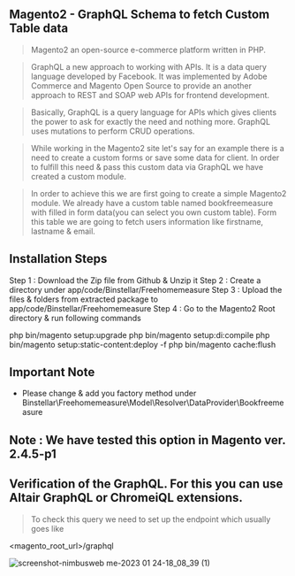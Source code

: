 ## Magento2 - GraphQL Schema to fetch Custom Table data

> Magento2 an open-source e-commerce platform written in PHP.

> GraphQL a new approach to working with APIs. It is a data query language developed by Facebook. It was implemented by Adobe Commerce and Magento Open Source to provide an another approach to REST and SOAP web APIs for frontend development.

> Basically, GraphQL is a query language for APIs which gives clients the power to ask for exactly the need and nothing more. GraphQL uses mutations to perform CRUD operations.

> While working in the Magento2 site let's say for an example there is a need to create a custom forms or save some data for client. In order to fulfill this need & pass this custom data via GraphQL we have created a custom module. 

> In order to achieve this we are first going to create a simple Magento2 module. We already have a custom table named bookfreemeasure with filled in form data(you can select you own custom table). Form this table we are going to fetch users information like firstname, lastname & email.



## Installation Steps

Step 1 : Download the Zip file from Github & Unzip it
Step 2 : Create a directory under app/code/Binstellar/Freehomemeasure
Step 3 : Upload the files & folders from extracted package to app/code/Binstellar/Freehomemeasure
Step 4 : Go to the Magento2 Root directory & run following commands

php bin/magento setup:upgrade 
php bin/magento setup:di:compile
php bin/magento setup:static-content:deploy -f
php bin/magento cache:flush

## Important Note 
- Please change & add you factory method under Binstellar\Freehomemeasure\Model\Resolver\DataProvider\Bookfreemeasure


## Note : We have tested this option in Magento ver. 2.4.5-p1

## Verification of the GraphQL. For this you can use Altair GraphQL or ChromeiQL extensions.

> To check this query we need to set up the endpoint which usually goes like

<magento_root_url>/graphql

![screenshot-nimbusweb me-2023 01 24-18_08_39 (1)](https://user-images.githubusercontent.com/123800304/215411774-6013a47b-9c57-4c08-9fdb-e0e1a5341e33.png)

